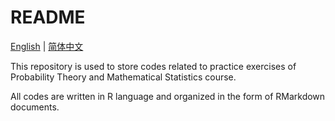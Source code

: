 # README

[English](README.md) | [简体中文](README-zh.md)

This repository is used to store codes related to practice exercises of Probability Theory and Mathematical Statistics course.

All codes are written in R language and organized in the form of RMarkdown documents.
